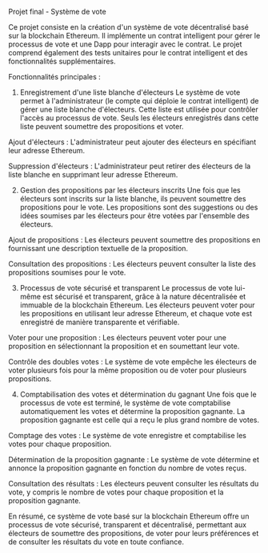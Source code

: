 Projet final - Système de vote

Ce projet consiste en la création d'un système de vote décentralisé basé sur la blockchain Ethereum. Il implémente un contrat intelligent pour gérer le processus de vote et une Dapp pour interagir avec le contrat. Le projet comprend également des tests unitaires pour le contrat intelligent et des fonctionnalités supplémentaires.

Fonctionnalités principales :
1. Enregistrement d'une liste blanche d'électeurs
Le système de vote permet à l'administrateur (le compte qui déploie le contrat intelligent) de gérer une liste blanche d'électeurs. Cette liste est utilisée pour contrôler l'accès au processus de vote. Seuls les électeurs enregistrés dans cette liste peuvent soumettre des propositions et voter.

Ajout d'électeurs : L'administrateur peut ajouter des électeurs en spécifiant leur adresse Ethereum.

Suppression d'électeurs : L'administrateur peut retirer des électeurs de la liste blanche en supprimant leur adresse Ethereum.

2. Gestion des propositions par les électeurs inscrits
Une fois que les électeurs sont inscrits sur la liste blanche, ils peuvent soumettre des propositions pour le vote. Les propositions sont des suggestions ou des idées soumises par les électeurs pour être votées par l'ensemble des électeurs.

Ajout de propositions : Les électeurs peuvent soumettre des propositions en fournissant une description textuelle de la proposition.

Consultation des propositions : Les électeurs peuvent consulter la liste des propositions soumises pour le vote.

3. Processus de vote sécurisé et transparent
Le processus de vote lui-même est sécurisé et transparent, grâce à la nature décentralisée et immuable de la blockchain Ethereum. Les électeurs peuvent voter pour les propositions en utilisant leur adresse Ethereum, et chaque vote est enregistré de manière transparente et vérifiable.

Voter pour une proposition : Les électeurs peuvent voter pour une proposition en sélectionnant la proposition et en soumettant leur vote.

Contrôle des doubles votes : Le système de vote empêche les électeurs de voter plusieurs fois pour la même proposition ou de voter pour plusieurs propositions.

4. Comptabilisation des votes et détermination du gagnant
Une fois que le processus de vote est terminé, le système de vote comptabilise automatiquement les votes et détermine la proposition gagnante. La proposition gagnante est celle qui a reçu le plus grand nombre de votes.

Comptage des votes : Le système de vote enregistre et comptabilise les votes pour chaque proposition.

Détermination de la proposition gagnante : Le système de vote détermine et annonce la proposition gagnante en fonction du nombre de votes reçus.

Consultation des résultats : Les électeurs peuvent consulter les résultats du vote, y compris le nombre de votes pour chaque proposition et la proposition gagnante.

En résumé, ce système de vote basé sur la blockchain Ethereum offre un processus de vote sécurisé, transparent et décentralisé, permettant aux électeurs de soumettre des propositions, de voter pour leurs préférences et de consulter les résultats du vote en toute confiance.



